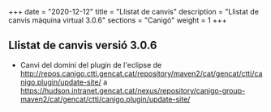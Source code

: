 +++
date        = "2020-12-12"
title       = "Llistat de canvis"
description = "Llistat de canvis màquina virtual 3.0.6"
sections    = "Canigó"
weight		= 1
+++

## Llistat de canvis versió 3.0.6

* Canvi del domini del plugin de l'eclipse de http://repos.canigo.ctti.gencat.cat/repository/maven2/cat/gencat/ctti/canigo.plugin/update-site/ a https://hudson.intranet.gencat.cat/nexus/repository/canigo-group-maven2/cat/gencat/ctti/canigo.plugin/update-site/

